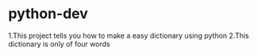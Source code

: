 # python-dev
1.This project tells you how to make a easy dictionary using python
2.This dictionary is only of four words
